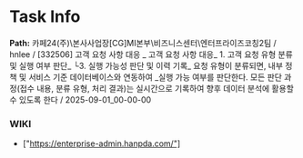# Task Info

**Path:** 카페24(주)\본사사업장\[CG]MI본부\비즈니스센터\엔터프라이즈코칭2팀 / hnlee / [332506] 고객 요청 사항 대응 _ 고객 요청 사항 대응_ 1. 고객 요청 유형 분류 및 실행 여부 판단_ └3. 실행 가능성 판단 및 이력 기록_ 요청 유형이 분류되면, 내부 정책 및 서비스 기준 데이터베이스와 연동하여 _실행 가능 여부를 판단한다. 모든 판단 과정(접수 내용, 분류 유형, 처리 결과)는 실시간으로 기록하여 향후 데이터 분석에 활용할 수 있도록 한다 / 2025-09-01_00-00-00

### WIKI
- ["https://enterprise-admin.hanpda.com/"]

